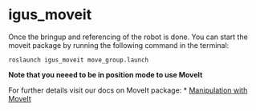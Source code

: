 # igus_moveit

Once the bringup and referencing of the robot is done. You can start the moveit package by running the following command in the terminal:

`roslaunch igus_moveit move_group.launch`


**Note that you neeed to be in position mode to use MoveIt**

For further details visit our docs on MoveIt package: * [Manipulation with MoveIt](https://docs.neobotix.de/display/TUT/Manipulation+with+MoveIt)
